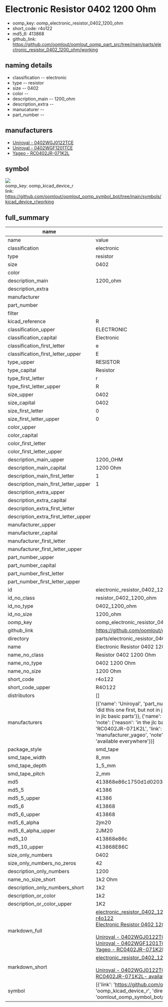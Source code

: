 # Electronic Resistor 0402 1200 Ohm

  
* oomp_key: oomp_electronic_resistor_0402_1200_ohm 
* short_code: r4o122
* md5_6: 413868  
* github_link: https://github.com/oomlout/oomlout_oomp_part_src/tree/main/parts/electronic_resistor_0402_1200_ohm/working  
## naming details
* classification -- electronic
* type -- resistor
* size -- 0402
* color -- 
* description_main -- 1200_ohm
* description_extra -- 
* manucaturer -- 
* part_number -- 


## manufacturers
* [Uniroyal - 0402WGJ0122TCE]()  
* [Uniroyal - 0402WGF1201TCE]()  
* [Yageo - RC0402JR-071K2L](https://www.yageo.com/en/Chart/Download/pdf/RC0402JR-071K2L)  

## symbol

![](symbol/{index}}/working/working_600.png)  
oomp_key: oomp_kicad_device_r  
link: https://github.com/oomlout/oomlout_oomp_symbol_bot/tree/main/symbols/kicad_device_r/working  


## full_summary
| name | value | 
| --- | --- | 
| name | value | 
| classification | electronic | 
| type | resistor | 
| size | 0402 | 
| color |  | 
| description_main | 1200_ohm | 
| description_extra |  | 
| manufacturer |  | 
| part_number |  | 
| filter |  | 
| kicad_reference | R | 
| classification_upper | ELECTRONIC | 
| classification_capital | Electronic | 
| classification_first_letter | e | 
| classification_first_letter_upper | E | 
| type_upper | RESISTOR | 
| type_capital | Resistor | 
| type_first_letter | r | 
| type_first_letter_upper | R | 
| size_upper | 0402 | 
| size_capital | 0402 | 
| size_first_letter | 0 | 
| size_first_letter_upper | 0 | 
| color_upper |  | 
| color_capital |  | 
| color_first_letter |  | 
| color_first_letter_upper |  | 
| description_main_upper | 1200_OHM | 
| description_main_capital | 1200 Ohm | 
| description_main_first_letter | 1 | 
| description_main_first_letter_upper | 1 | 
| description_extra_upper |  | 
| description_extra_capital |  | 
| description_extra_first_letter |  | 
| description_extra_first_letter_upper |  | 
| manufacturer_upper |  | 
| manufacturer_capital |  | 
| manufacturer_first_letter |  | 
| manufacturer_first_letter_upper |  | 
| part_number_upper |  | 
| part_number_capital |  | 
| part_number_first_letter |  | 
| part_number_first_letter_upper |  | 
| id | electronic_resistor_0402_1200_ohm | 
| id_no_class | resistor_0402_1200_ohm | 
| id_no_type | 0402_1200_ohm | 
| id_no_size | 1200_ohm | 
| oomp_key | oomp_electronic_resistor_0402_1200_ohm | 
| github_link | https://github.com/oomlout/oomlout_oomp_part_src/tree/main/parts/electronic_resistor_0402_1200_ohm/working | 
| directory | parts/electronic_resistor_0402_1200_ohm | 
| name | Electronic Resistor 0402 1200 Ohm | 
| name_no_class | Resistor 0402 1200 Ohm | 
| name_no_type | 0402 1200 Ohm | 
| name_no_size | 1200 Ohm | 
| short_code | r4o122 | 
| short_code_upper | R4O122 | 
| distributors | [] | 
| manufacturers | [{'name': 'Uniroyal', 'part_number': '0402WGJ0122TCE', 'link': '', 'id': 'manufacturer_uniroyal', 'note': {'reason': 'did this one first, but not in jlc pcb basic parts and 1 percent are and they are the same price', 'reason_short': 'not in jlc basic parts'}}, {'name': 'Uniroyal', 'part_number': '0402WGF1201TCE', 'link': '', 'id': 'manufacturer_uniroyal', 'note': {'reason': 'in the jlc basic parts catalogue', 'reason_short': 'jlc basic part'}}, {'name': 'Yageo', 'part_number': 'RC0402JR-071K2L', 'link': 'https://www.yageo.com/en/Chart/Download/pdf/RC0402JR-071K2L', 'id': 'manufacturer_yageo', 'note': {'reason': 'yageo is a commonly cross referenced part number', 'reason_short': 'available everywhere'}}] | 
| package_style | smd_tape | 
| smd_tape_width | 8_mm | 
| smd_tape_depth | 1_5_mm | 
| smd_tape_pitch | 2_mm | 
| md5 | 413868e86c1750d1d020376955945d9a | 
| md5_5 | 41386 | 
| md5_5_upper | 41386 | 
| md5_6 | 413868 | 
| md5_6_upper | 413868 | 
| md5_6_alpha | 2jm20 | 
| md5_6_alpha_upper | 2JM20 | 
| md5_10 | 413868e86c | 
| md5_10_upper | 413868E86C | 
| size_only_numbers | 0402 | 
| size_only_numbers_no_zeros | 42 | 
| description_only_numbers | 1200 | 
| name_no_size_short | 1k2 Ohm | 
| description_only_numbers_short | 1k2 | 
| description_or_color | 1k2 | 
| description_or_color_upper | 1K2 | 
| markdown_full | [electronic_resistor_0402_1200_ohm](https://github.com/oomlout/oomlout_oomp_part_src/tree/main/parts/electronic_resistor_0402_1200_ohm/working)<br>[r4o122](https://github.com/oomlout/oomlout_oomp_part_src/tree/main/parts/electronic_resistor_0402_1200_ohm/working)<br>[Electronic Resistor 0402 1200 Ohm](https://github.com/oomlout/oomlout_oomp_part_src/tree/main/parts/electronic_resistor_0402_1200_ohm/working)<br><br>[Uniroyal - 0402WGJ0122TCE- not in jlc basic parts]() [(L)  ](https://www.lcsc.com/search?q=0402WGJ0122TCE)[(D)  ](https://www.digikey.com/en/products?keywords=0402WGJ0122TCE)[(M)  ](https://www.mouser.com/Search/Refine?Keyword=0402WGJ0122TCE)[(N)  ](https://www.newark.com/search?st=0402WGJ0122TCE)[(SZ)  ](https://so.szlcsc.com/global.html?k=0402WGJ0122TCE)<br>[Uniroyal - 0402WGF1201TCE- jlc basic part]() [(L)  ](https://www.lcsc.com/search?q=0402WGF1201TCE)[(D)  ](https://www.digikey.com/en/products?keywords=0402WGF1201TCE)[(M)  ](https://www.mouser.com/Search/Refine?Keyword=0402WGF1201TCE)[(N)  ](https://www.newark.com/search?st=0402WGF1201TCE)[(SZ)  ](https://so.szlcsc.com/global.html?k=0402WGF1201TCE)<br>[Yageo - RC0402JR-071K2L- available everywhere](https://www.yageo.com/en/Chart/Download/pdf/RC0402JR-071K2L) [(L)  ](https://www.lcsc.com/search?q=RC0402JR-071K2L)[(D)  ](https://www.digikey.com/en/products?keywords=RC0402JR-071K2L)[(M)  ](https://www.mouser.com/Search/Refine?Keyword=RC0402JR-071K2L)[(N)  ](https://www.newark.com/search?st=RC0402JR-071K2L)[(SZ)  ](https://so.szlcsc.com/global.html?k=RC0402JR-071K2L)<br> | 
| markdown_short | [electronic_resistor_0402_1200_ohm](https://github.com/oomlout/oomlout_oomp_part_src/tree/main/parts/electronic_resistor_0402_1200_ohm/working)<br><br>[Uniroyal - 0402WGJ0122TCE- not in jlc basic parts]()[Uniroyal - 0402WGF1201TCE- jlc basic part]()[Yageo - RC0402JR-071K2L- available everywhere](https://www.yageo.com/en/Chart/Download/pdf/RC0402JR-071K2L) | 
| symbol | [{'link': 'https://github.com/oomlout/oomlout_oomp_symbol_bot/tree/main/symbols/kicad_device_r', 'oomp_key': 'oomp_kicad_device_r', 'directory': 'oomlout_oomp_symbol_bot/symbols/kicad_device_r//working/working.kicad_sym', 'index': 0}] | 

